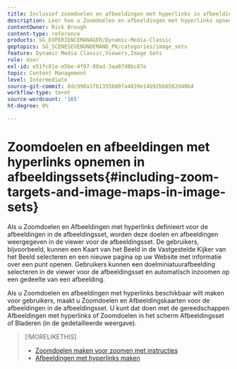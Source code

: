 ```yaml
---
title: Inclusief zoomdoelen en afbeeldingen met hyperlinks in afbeeldingssets
description: Leer hoe u Zoomdoelen en afbeeldingen met hyperlinks opneemt in Afbeeldingssets in Adobe Dynamic Media Classic.
contentOwner: Rick Brough
content-type: reference
products: SG_EXPERIENCEMANAGER/Dynamic-Media-Classic
geptopics: SG_SCENESEVENONDEMAND_PK/categories/image_sets
feature: Dynamic Media Classic,Viewers,Image Sets
role: User
exl-id: e51fc81e-e5be-4f07-80ad-3aa87d8bc87e
topic: Content Management
level: Intermediate
source-git-commit: 8dc990a1fb1355b00fa4839e14b92bb6562d40b4
workflow-type: tm+mt
source-wordcount: '165'
ht-degree: 0%

---
```


# Zoomdoelen en afbeeldingen met hyperlinks opnemen in afbeeldingssets{#including-zoom-targets-and-image-maps-in-image-sets}

Als u Zoomdoelen en Afbeeldingen met hyperlinks definieert voor de afbeeldingen in de afbeeldingsset, worden deze doelen en afbeeldingen weergegeven in de viewer voor de afbeeldingsset. De gebruikers, bijvoorbeeld, kunnen een Kaart van het Beeld in de Vastgestelde Kijker van het Beeld selecteren en een nieuwe pagina op uw Website met informatie over een punt openen. Gebruikers kunnen een doelminiatuurafbeelding selecteren in de viewer voor de afbeeldingsset en automatisch inzoomen op een gedeelte van een afbeelding.

Als u Zoomdoelen en afbeeldingen met hyperlinks beschikbaar wilt maken voor gebruikers, maakt u Zoomdoelen en Afbeeldingskaarten voor de afbeeldingen in de afbeeldingsset. U kunt dat doen met de gereedschappen Afbeeldingen met hyperlinks of Zoomdoelen in het scherm Afbeeldingsset of Bladeren (in de gedetailleerde weergave).

>[!MORELIKETHIS]
>
>* [Zoomdoelen maken voor zoomen met instructies](creating-zoom-targets-guided-zoom.md#creating_zoom_targets_for_guided_zoom)
>* [Afbeeldingen met hyperlinks maken](creating-image-maps.md#creating_image_maps)
